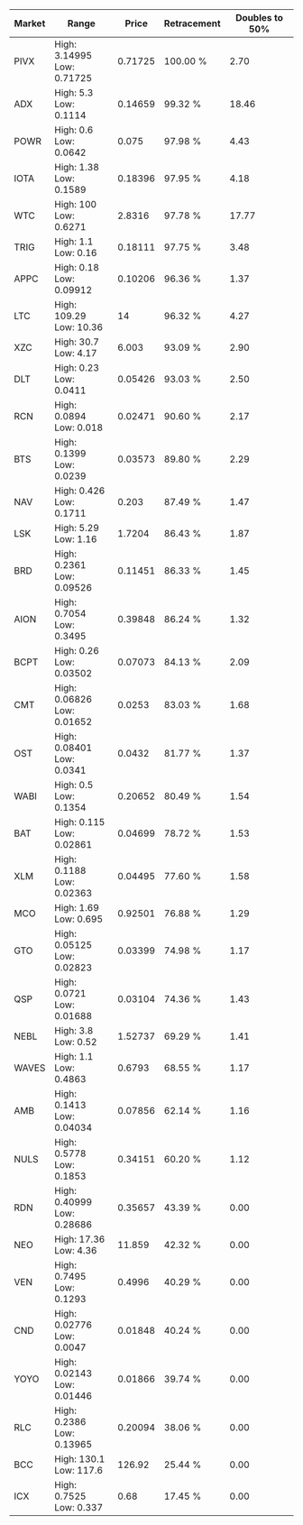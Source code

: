 | Market | Range | Price| Retracement | Doubles to 50% |
| --- | --- | --- | --- | --- |
| PIVX | High: 3.14995<br />Low: 0.71725 | 0.71725 | 100.00 % | 2.70 |
| ADX | High: 5.3<br />Low: 0.1114 | 0.14659 | 99.32 % | 18.46 |
| POWR | High: 0.6<br />Low: 0.0642 | 0.075 | 97.98 % | 4.43 |
| IOTA | High: 1.38<br />Low: 0.1589 | 0.18396 | 97.95 % | 4.18 |
| WTC | High: 100<br />Low: 0.6271 | 2.8316 | 97.78 % | 17.77 |
| TRIG | High: 1.1<br />Low: 0.16 | 0.18111 | 97.75 % | 3.48 |
| APPC | High: 0.18<br />Low: 0.09912 | 0.10206 | 96.36 % | 1.37 |
| LTC | High: 109.29<br />Low: 10.36 | 14 | 96.32 % | 4.27 |
| XZC | High: 30.7<br />Low: 4.17 | 6.003 | 93.09 % | 2.90 |
| DLT | High: 0.23<br />Low: 0.0411 | 0.05426 | 93.03 % | 2.50 |
| RCN | High: 0.0894<br />Low: 0.018 | 0.02471 | 90.60 % | 2.17 |
| BTS | High: 0.1399<br />Low: 0.0239 | 0.03573 | 89.80 % | 2.29 |
| NAV | High: 0.426<br />Low: 0.1711 | 0.203 | 87.49 % | 1.47 |
| LSK | High: 5.29<br />Low: 1.16 | 1.7204 | 86.43 % | 1.87 |
| BRD | High: 0.2361<br />Low: 0.09526 | 0.11451 | 86.33 % | 1.45 |
| AION | High: 0.7054<br />Low: 0.3495 | 0.39848 | 86.24 % | 1.32 |
| BCPT | High: 0.26<br />Low: 0.03502 | 0.07073 | 84.13 % | 2.09 |
| CMT | High: 0.06826<br />Low: 0.01652 | 0.0253 | 83.03 % | 1.68 |
| OST | High: 0.08401<br />Low: 0.0341 | 0.0432 | 81.77 % | 1.37 |
| WABI | High: 0.5<br />Low: 0.1354 | 0.20652 | 80.49 % | 1.54 |
| BAT | High: 0.115<br />Low: 0.02861 | 0.04699 | 78.72 % | 1.53 |
| XLM | High: 0.1188<br />Low: 0.02363 | 0.04495 | 77.60 % | 1.58 |
| MCO | High: 1.69<br />Low: 0.695 | 0.92501 | 76.88 % | 1.29 |
| GTO | High: 0.05125<br />Low: 0.02823 | 0.03399 | 74.98 % | 1.17 |
| QSP | High: 0.0721<br />Low: 0.01688 | 0.03104 | 74.36 % | 1.43 |
| NEBL | High: 3.8<br />Low: 0.52 | 1.52737 | 69.29 % | 1.41 |
| WAVES | High: 1.1<br />Low: 0.4863 | 0.6793 | 68.55 % | 1.17 |
| AMB | High: 0.1413<br />Low: 0.04034 | 0.07856 | 62.14 % | 1.16 |
| NULS | High: 0.5778<br />Low: 0.1853 | 0.34151 | 60.20 % | 1.12 |
| RDN | High: 0.40999<br />Low: 0.28686 | 0.35657 | 43.39 % | 0.00 |
| NEO | High: 17.36<br />Low: 4.36 | 11.859 | 42.32 % | 0.00 |
| VEN | High: 0.7495<br />Low: 0.1293 | 0.4996 | 40.29 % | 0.00 |
| CND | High: 0.02776<br />Low: 0.0047 | 0.01848 | 40.24 % | 0.00 |
| YOYO | High: 0.02143<br />Low: 0.01446 | 0.01866 | 39.74 % | 0.00 |
| RLC | High: 0.2386<br />Low: 0.13965 | 0.20094 | 38.06 % | 0.00 |
| BCC | High: 130.1<br />Low: 117.6 | 126.92 | 25.44 % | 0.00 |
| ICX | High: 0.7525<br />Low: 0.337 | 0.68 | 17.45 % | 0.00 |
